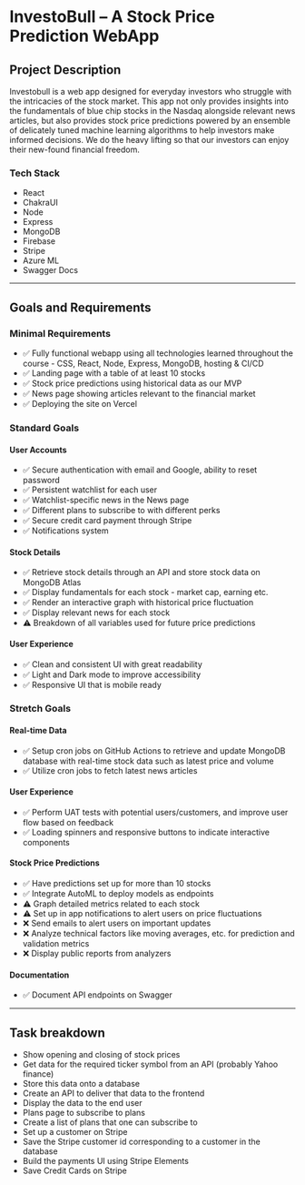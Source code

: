 # InvestoBull – A Stock Price Prediction WebApp

## Project Description

Investobull is a web app designed for everyday investors who struggle with the intricacies of the stock market. This app not only provides insights into the fundamentals of blue chip stocks in the Nasdaq alongside relevant news articles, but also provides stock price predictions powered by an ensemble of delicately tuned machine learning algorithms to help investors make informed decisions. We do the heavy lifting so that our investors can enjoy their new-found financial freedom.

### Tech Stack

-   React
-   ChakraUI
-   Node
-   Express
-   MongoDB
-   Firebase
-   Stripe
-   Azure ML
-   Swagger Docs

---

## Goals and Requirements

### Minimal Requirements

-   ✅ Fully functional webapp using all technologies learned throughout the course - CSS, React, Node, Express, MongoDB, hosting & CI/CD
-   ✅ Landing page with a table of at least 10 stocks
-   ✅ Stock price predictions using historical data as our MVP
-   ✅ News page showing articles relevant to the financial market
-   ✅ Deploying the site on Vercel

### Standard Goals

#### User Accounts
-   ✅ Secure authentication with email and Google, ability to reset password
-   ✅ Persistent watchlist for each user
-   ✅ Watchlist-specific news in the News page
-   ✅ Different plans to subscribe to with different perks
-   ✅ Secure credit card payment through Stripe
-   ✅ Notifications system
#### Stock Details
-   ✅ Retrieve stock details through an API and store stock data on MongoDB Atlas
-   ✅ Display fundamentals for each stock - market cap, earning etc.
-   ✅ Render an interactive graph with historical price fluctuation
-   ✅ Display relevant news for each stock
-   ⚠️ Breakdown of all variables used for future price predictions
#### User Experience
-   ✅ Clean and consistent UI with great readability
-   ✅ Light and Dark mode to improve accessibility
-   ✅ Responsive UI that is mobile ready

### Stretch Goals

#### Real-time Data
-   ✅ Setup cron jobs on GitHub Actions to retrieve and update MongoDB database with real-time stock data such as latest price and volume
-   ✅ Utilize cron jobs to fetch latest news articles
#### User Experience
-   ✅ Perform UAT tests with potential users/customers, and improve user flow based on feedback
-   ✅ Loading spinners and responsive buttons to indicate interactive components
#### Stock Price Predictions
-   ✅ Have predictions set up for more than 10 stocks
-   ✅ Integrate AutoML to deploy models as endpoints
-   ⚠️ Graph detailed metrics related to each stock
-   ⚠️ Set up in app notifications to alert users on price fluctuations
-   ❌ Send emails to alert users on important updates
-   ❌ Analyze technical factors like moving averages, etc. for prediction and validation metrics
-   ❌ Display public reports from analyzers
#### Documentation
-   ✅ Document API endpoints on Swagger

---

## Task breakdown

-   Show opening and closing of stock prices
-   Get data for the required ticker symbol from an API (probably Yahoo finance)
-   Store this data onto a database
-   Create an API to deliver that data to the frontend
-   Display the data to the end user
-   Plans page to subscribe to plans
-   Create a list of plans that one can subscribe to
-   Set up a customer on Stripe
-   Save the Stripe customer id corresponding to a customer in the database
-   Build the payments UI using Stripe Elements
-   Save Credit Cards on Stripe
